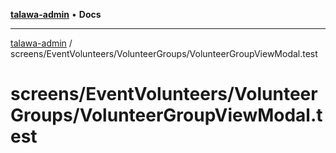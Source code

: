 [**talawa-admin**](../../../../README.md) • **Docs**

***

[talawa-admin](../../../../modules.md) / screens/EventVolunteers/VolunteerGroups/VolunteerGroupViewModal.test

# screens/EventVolunteers/VolunteerGroups/VolunteerGroupViewModal.test
